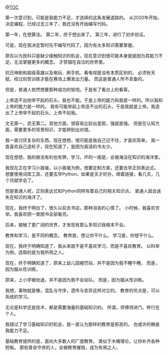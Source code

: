 @[TOC](民科与大佬)

第一次意识到，可能是我能力不足，才选择的这条发展道路的。
从2020年开始，决定编程，已经过去三年了，我还没有开始编写代码。

第一年，在想算法。
第二年，终于想出来了。
第三年，进行了初步验证。

可是，现在我决定暂时先不编写代码了。因为有太多知识需要掌握。

原先以为民科只是缺少接触知识的机会，现在意识到很可能本身就是因为其能力不足，无法掌握更多的概念。
才禁锢在自洽的世界里。

抗日神剧和超级英雄以及电玩、刷手机、看电视是没有本质区别的。
必须有天赋，经过刻苦训练才能在赛场上爆发出力量。
而这是普通人所不具备的。

但是，普通人依然想要那种成功的愉悦。于是有了看台上的看客。

上帝造不出他举不起的石头，我也不能。于是上帝的能力和我是一样的。所以我和上帝的能力是一样的。
我有可能举起上帝造不出的石头，于是我就是上帝。我造出了上帝举不起的石头。上帝不如我。

文无第一，武无第二。其他方面，很容易比较出差距，强就是强。
但是在认知方面，需要更多的背景知识，才能辨别出对错。

我一直讨厌复杂的东西，现在想想，很可能是我自己记不住，才喜欢简单。
我一直喜欢自己造轮子，现在知道了，是因为我读的书太少。

现在想想，我的做法有利也有弊。学习，坏的一面是，会被淹没在知识的海洋里。

我现在正在学习小狼毫，以小狼毫为例，想要定制方案，还要去学正则表达式。
想要使用词库工具，还要去学Python。如果是天才好办，顺着链接，看几天，几个月就学会了。

但是普通人呢，正则表达式和Python同样有着自己的相关知识点。
普通人就会迷失在知识的海洋了。

现在，我终于明白了，很久以前去书店，那种沮丧的心情了。
小时候，我喜欢穷举。我喜欢把一类图书全部看完。

后来，接触了更广阔的世界，才发现有那么多知识我根本不会。

教育和学习，是不同的概念。
教育是，想让你干什么。
学习是，你想干什么。

现在，我终于明确知道了，我从来就不是不喜欢学习，而是不喜欢教育。
以科举为例，选取的是为我所用之人。

现在，终于明确知道了，原来上幼儿园被罚站，并不是因为我不睡午睡。
而是，因为服从性训练。

原来，上小学被劝退，并不是因为我不会站队。
而是，因为服从性训练。

我想，事物就是像，混乱与守序，遗传与变异这样对立的。
教育的优点是，可以系统的学习。

无论是科学还是技术，都是需要海量的基础知识的。
所谓，师傅领进门，修行在个人。

我错过了学习基础知识的机会，我一直认为那样的教育是邪恶的。
也或许的确是我能力不足。

基础教育提供的是，面向大多数人的广度教育。
类似于木桶理论，让你补齐各种短板。
那些善良守序的人，会被教育摧毁，成为有用之人。